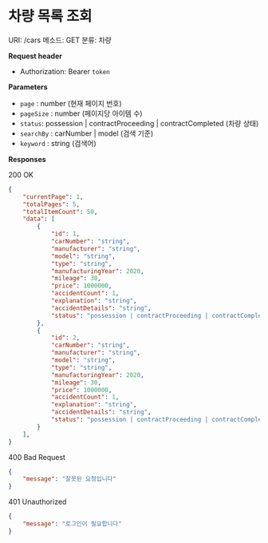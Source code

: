 # 차량 목록 조회

URI: /cars
메소드: GET
분류: 차량

**Request header**

- Authorization: Bearer `token`

**Parameters**

- `page` : number (현재 페이지 번호)
- `pageSize` : number (페이지당 아이템 수)
- `status`: possession | contractProceeding | contractCompleted (차량 상태)
- `searchBy` : carNumber | model (검색 기준)
- `keyword` : string (검색어)

**Responses**

200 OK

```json
{
	"currentPage": 1,
	"totalPages": 5,
	"totalItemCount": 50,
	"data": [
		{
			"id": 1,
			"carNumber": "string",
			"manufacturer": "string",
			"model": "string",
			"type": "string",
			"manufacturingYear": 2020,
			"mileage": 30,
			"price": 1000000,
			"accidentCount": 1,
			"explanation": "string",
			"accidentDetails": "string",
			"status": "possession | contractProceeding | contractCompleted"
		},
		{
			"id": 2,
			"carNumber": "string",
			"manufacturer": "string",
			"model": "string",
			"type": "string",
			"manufacturingYear": 2020,
			"mileage": 30,
			"price": 1000000,
			"accidentCount": 1,
			"explanation": "string",
			"accidentDetails": "string",
			"status": "possession | contractProceeding | contractCompleted"
		}
	],
}
```

400 Bad Request

```json
{
	"message": "잘못된 요청입니다"
}
```

401 Unauthorized

```json
{
	"message": "로그인이 필요합니다"
}
```